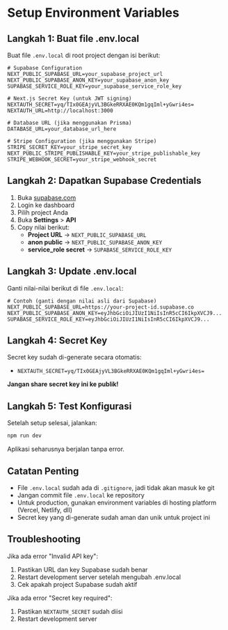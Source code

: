 # Setup Environment Variables

## Langkah 1: Buat file .env.local

Buat file `.env.local` di root project dengan isi berikut:

```env
# Supabase Configuration
NEXT_PUBLIC_SUPABASE_URL=your_supabase_project_url
NEXT_PUBLIC_SUPABASE_ANON_KEY=your_supabase_anon_key
SUPABASE_SERVICE_ROLE_KEY=your_supabase_service_role_key

# Next.js Secret Key (untuk JWT signing)
NEXTAUTH_SECRET=yq/TIx0GEAjyVL3BGkeRRXAE0KQm1gqIml+yGwri4es=
NEXTAUTH_URL=http://localhost:3000

# Database URL (jika menggunakan Prisma)
DATABASE_URL=your_database_url_here

# Stripe Configuration (jika menggunakan Stripe)
STRIPE_SECRET_KEY=your_stripe_secret_key
NEXT_PUBLIC_STRIPE_PUBLISHABLE_KEY=your_stripe_publishable_key
STRIPE_WEBHOOK_SECRET=your_stripe_webhook_secret
```

## Langkah 2: Dapatkan Supabase Credentials

1. Buka [supabase.com](https://supabase.com)
2. Login ke dashboard
3. Pilih project Anda
4. Buka **Settings** > **API**
5. Copy nilai berikut:
   - **Project URL** → `NEXT_PUBLIC_SUPABASE_URL`
   - **anon public** → `NEXT_PUBLIC_SUPABASE_ANON_KEY`
   - **service_role secret** → `SUPABASE_SERVICE_ROLE_KEY`

## Langkah 3: Update .env.local

Ganti nilai-nilai berikut di file `.env.local`:

```env
# Contoh (ganti dengan nilai asli dari Supabase)
NEXT_PUBLIC_SUPABASE_URL=https://your-project-id.supabase.co
NEXT_PUBLIC_SUPABASE_ANON_KEY=eyJhbGciOiJIUzI1NiIsInR5cCI6IkpXVCJ9...
SUPABASE_SERVICE_ROLE_KEY=eyJhbGciOiJIUzI1NiIsInR5cCI6IkpXVCJ9...
```

## Langkah 4: Secret Key

Secret key sudah di-generate secara otomatis:
- `NEXTAUTH_SECRET=yq/TIx0GEAjyVL3BGkeRRXAE0KQm1gqIml+yGwri4es=`

**Jangan share secret key ini ke publik!**

## Langkah 5: Test Konfigurasi

Setelah setup selesai, jalankan:

```bash
npm run dev
```

Aplikasi seharusnya berjalan tanpa error.

## Catatan Penting

- File `.env.local` sudah ada di `.gitignore`, jadi tidak akan masuk ke git
- Jangan commit file `.env.local` ke repository
- Untuk production, gunakan environment variables di hosting platform (Vercel, Netlify, dll)
- Secret key yang di-generate sudah aman dan unik untuk project ini

## Troubleshooting

Jika ada error "Invalid API key":
1. Pastikan URL dan key Supabase sudah benar
2. Restart development server setelah mengubah .env.local
3. Cek apakah project Supabase sudah aktif

Jika ada error "Secret key required":
1. Pastikan `NEXTAUTH_SECRET` sudah diisi
2. Restart development server 